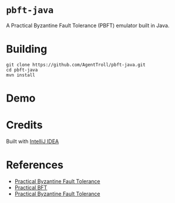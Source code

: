 # `pbft-java`

A Practical Byzantine Fault Tolerance (PBFT) emulator built in Java.

# Building

``` shell
git clone https://github.com/AgentTroll/pbft-java.git
cd pbft-java
mvn install
```

# Demo

# Credits

Built with [IntelliJ IDEA](https://www.jetbrains.com/idea/)

# References

  - [Practical Byzantine Fault Tolerance](http://pmg.csail.mit.edu/papers/osdi99.pdf)
  - [Practical BFT](https://courses.cs.washington.edu/courses/csep552/13sp/lectures/10/pbft.pdf)
  - [Practical Byzantine Fault Tolerance](http://www.scs.stanford.edu/14au-cs244b/notes/pbft.txt)